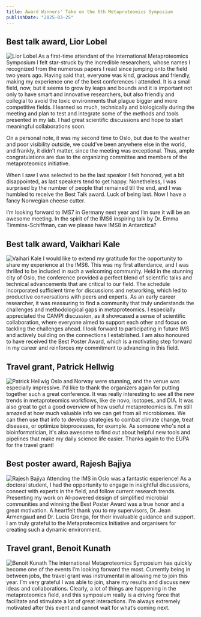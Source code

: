 ```yaml
---
title: Award Winners' Take on the 6th Metaproteomics Symposium
publishDate: "2025-03-25"
---
```


## Best talk award, Lior Lobel
![Lior Lobel](/images/2025_03_newsletter/best_talk_1.jpg)
As a first-time attendant of the International Metaproteomics Symposium I felt star-struck by the incredible researchers, whose names I recognized from the numerous papers I read since jumping onto the field two years ago. Having said that, everyone was kind, gracious and friendly, making my experience one of the best conferences I attended. It is a small field, now, but it seems to grow by leaps and bounds and it is important not only to have smart and innovative researchers, but also friendly and collegial to avoid the toxic environments that plague bigger and more competitive fields. I learned so much, technically and biologically during the meeting and plan to test and integrate some of the methods and tools presented in my lab. I had great scientific discussions and hope to start meaningful collaborations soon.

On a personal note, it was my second time to Oslo, but due to the weather and poor visibility outside, we could’ve been anywhere else in the world, and frankly, it didn’t matter, since the meeting was exceptional. Thus, ample congratulations are due to the organizing committee and members of the metaproteomics initiative. 

When I saw I was selected to be the last speaker I felt honored, yet a bit disappointed, as last speakers tend to get happy. Nonetheless, I was surprised by the number of people that remained till the end, and I was humbled to receive the Best Talk award. Luck of being last. Now I have a fancy Norwegian cheese cutter.

I’m looking forward to IMS7 in Germany next year and I’m sure it will be an awesome meeting. In the spirit of the IMS6 inspiring talk by Dr. Emma Timmins-Schiffman, can we please have IMS8 in Antarctica?

## Best talk award, Vaikhari Kale
![Vaihari Kale](/images/2025_03_newsletter/best_talk_2.jpg)
I would like to extend my gratitude for the opportunity to share my experience at the IMS6. This was my first attendance, and I was thrilled to be included in such a welcoming community. Held in the stunning city of Oslo, the conference provided a perfect blend of scientific talks and technical advancements that are critical to our field. The schedule incorporated sufficient time for discussions and networking, which led to productive conversations with peers and experts. As an early career researcher, it was reassuring to find a community that truly understands the challenges and methodological gaps in metaproteomics. I especially appreciated the CAMPI discussion, as it showcased a sense of scientific collaboration, where everyone aimed to support each other and focus on tackling the challenges ahead. I look forward to participating in future IMS and actively building on the connections I established. I am also honoured to have received the Best Poster Award, which is a motivating step forward in my career and reinforces my commitment to advancing in this field.

## Travel grant, Patrick Hellwig
![Patrick Hellwig](/images/2025_03_newsletter/travel_grant_1.jpg)
Oslo and Norway were stunning, and the venue was especially impressive. I'd like to thank the organizers again for putting together such a great conference. It was really interesting to see all the new trends in metaproteomics workflows, like de novo, isotopes, and DIA. It was also great to get a good overview of how useful metaproteomics is. I'm still amazed at how much valuable info we can get from all microbiomes. We can then use that info to develop strategies to combat climate change, treat diseases, or optimize bioprocesses, for example. As someone who's not a bioinformatician, it's also awesome to find out about helpful new tools and pipelines that make my daily science life easier. Thanks again to the EUPA for the travel grant!

## Best poster award, Rajesh Bajiya
![Rajesh Bajiya](/images/2025_03_newsletter/best_poster.jpg)
Attending the IMS in Oslo was a fantastic experience! As a doctoral student, I had the opportunity to engage in insightful discussions, connect with experts in the field, and follow current research trends. Presenting my work on AI-powered design of simplified microbial communities and winning the Best Poster Award was a true honor and a great motivation. A heartfelt thank you to my supervisors, Dr. Jean Armengaud and Dr. Lucia Grenga, for their invaluable guidance and support. I am truly grateful to the Metaproteomics Initiative and organisers for creating such a dynamic environment.

## Travel grant, Benoit Kunath
![Benoit Kunath](/images/2025_03_newsletter/travel_grant_2.jpg)
The international Metaproteomics Symposium has quickly become one of the events I’m looking forward the most. Currently being in between jobs, the travel grant was instrumental in allowing me to join this year. I’m very grateful I was able to join, share my results and discuss new ideas and collaborations. Clearly, a lot of things are happening in the metaproteomics field, and this symposium really is a driving force that facilitate and stimulate a lot of great interactions. I’m always extremely motivated after this event and cannot wait for what’s coming next.
